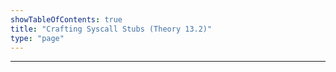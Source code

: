 ```yaml
---
showTableOfContents: true
title: "Crafting Syscall Stubs (Theory 13.2)"
type: "page"
---
```





---
